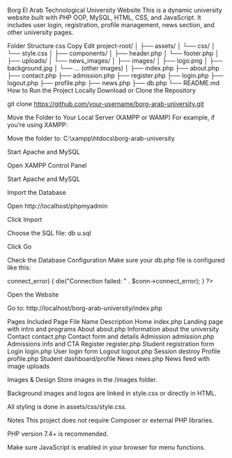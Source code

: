Borg El Arab Technological University Website
This is a dynamic university website built with PHP OOP, MySQL, HTML, CSS, and JavaScript.
It includes user login, registration, profile management, news section, and other university pages.

Folder Structure
css
Copy
Edit
project-root/
│
├── assets/
│   └── css/
│       └── style.css
│
├── components/
│   ├── header.php
│   └── footer.php
│
├── uploads/
│   └── news_images/
│
├── images/
│   ├── logo.png
│   ├── background.jpg
│   └── ... (other images)
│
├── index.php
├── about.php
├── contact.php
├── admission.php
├── register.php
├── login.php
├── logout.php
├── profile.php
├── news.php
├── db.php
└── README.md
How to Run the Project Locally
Download or Clone the Repository

git clone https://github.com/your-username/borg-arab-university.git

Move the Folder to Your Local Server (XAMPP or WAMP)
For example, if you’re using XAMPP:

Move the folder to: C:\xampp\htdocs\borg-arab-university

Start Apache and MySQL

Open XAMPP Control Panel

Start Apache and MySQL

Import the Database

Open http://localhost/phpmyadmin

Click Import

Choose the SQL file: db u.sql

Click Go

Check the Database Configuration
Make sure your db.php file is configured like this:


<?php
$conn = new mysqli("localhost", "root", "", "db u");
if ($conn->connect_error) {
    die("Connection failed: " . $conn->connect_error);
}
?>
Open the Website

Go to: http://localhost/borg-arab-university/index.php

Pages Included
Page	File Name	Description
Home	index.php	Landing page with intro and programs
About	about.php	Information about the university
Contact	contact.php	Contact form and details
Admission	admission.php	Admissions info and CTA
Register	register.php	Student registration form
Login	login.php	User login form
Logout	logout.php	Session destroy
Profile	profile.php	Student dashboard/profile
News	news.php	News feed with image uploads

Images & Design
Store images in the /images folder.

Background images and logos are linked in style.css or directly in HTML.

All styling is done in assets/css/style.css.

Notes
This project does not require Composer or external PHP libraries.

PHP version 7.4+ is recommended.

Make sure JavaScript is enabled in your browser for menu functions.

